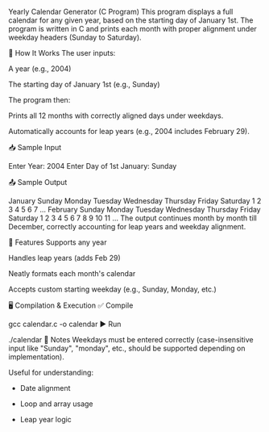 Yearly Calendar Generator (C Program)
This program displays a full calendar for any given year, based on the starting day of January 1st. The program is written in C and prints each month with proper alignment under weekday headers (Sunday to Saturday).

🧾 How It Works
The user inputs:

A year (e.g., 2004)

The starting day of January 1st (e.g., Sunday)

The program then:

Prints all 12 months with correctly aligned days under weekdays.

Automatically accounts for leap years (e.g., 2004 includes February 29).

📥 Sample Input

Enter Year: 2004
Enter Day of 1st January: Sunday

📤 Sample Output

January
Sunday Monday Tuesday Wednesday Thursday Friday Saturday
1        2       3       4       5       6       7
...
February
Sunday Monday Tuesday Wednesday Thursday Friday Saturday
                         1       2       3       4
5        6       7       8       9       10      11
...
The output continues month by month till December, correctly accounting for leap years and weekday alignment.

🔧 Features
Supports any year

Handles leap years (adds Feb 29)

Neatly formats each month's calendar

Accepts custom starting weekday (e.g., Sunday, Monday, etc.)

🖥️ Compilation & Execution
✅ Compile

gcc calendar.c -o calendar
▶️ Run

./calendar
📝 Notes
Weekdays must be entered correctly (case-insensitive input like "Sunday", "monday", etc., should be supported depending on implementation).

Useful for understanding:
* Date alignment

* Loop and array usage

* Leap year logic
